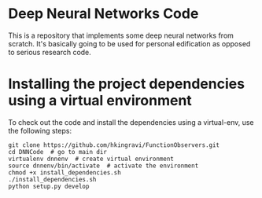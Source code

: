 # Deep Neural Networks Code
This is a repository that implements some deep neural networks from scratch. It's basically going to be 
used for personal edification as opposed to serious research code. 

# Installing the project dependencies using a virtual environment
To check out the code and install the dependencies using a virtual-env, use the following steps:
```
git clone https://github.com/hkingravi/FunctionObservers.git
cd DNNCode  # go to main dir
virtualenv dnnenv  # create virtual environment
source dnnenv/bin/activate  # activate the environment
chmod +x install_dependencies.sh
./install_dependencies.sh
python setup.py develop
```